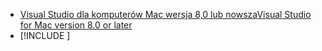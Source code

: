 * [<span data-ttu-id="5e366-101">Visual Studio dla komputerów Mac wersja 8,0 lub nowsza</span><span class="sxs-lookup"><span data-stu-id="5e366-101">Visual Studio for Mac version 8.0 or later</span></span>](https://visualstudio.microsoft.com/vs/mac/)
* [!INCLUDE [](~/includes/3.0-SDK.md)]
